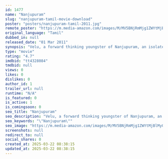 ```yaml
---
id: 1477
name: "Nanjupuram"
slug: "nanjupuram-tamil-movie-download"
poster: "posters/nanjupuram-tamil-2011.jpg"
remote_poster: "https://m.media-amazon.com/images/M/MV5BNjRmMjg1ZWYtMjBlMy00NmY5LWI5MzQtZmVkYjY4ODA2YWE1XkEyXkFqcGdeQXVyNzQ3NzIzMTc@._V1_SX300.jpg"
original_language: "Tamil"
dubbed_in: null
released_date: "01 Mar 2011"
synopsis: "Velu, a forward thinking youngster of Nanjupuram, an isolated, snake infested village located in the interior of South India, must win an internal battle between rationale and paranoia to unite with Malar, the girl he loves."
type: "movie"
rating: "4.7"
imdbid: "tt4328084"
tmdbid: null
views: 0
likes: 0
dislikes: 0
author_id: 1
trailer_url: null
runtime: "N/A"
is_featured: 0
is_active: 1
is_comingsoon: 0
seo_title: "Nanjupuram"
seo_description: "Velu, a forward thinking youngster of Nanjupuram, an isolated, snake infested village located in the interior of South India, must win an internal battle between rationale and paranoia to unite with Malar, the girl he loves."
seo_keywords: "\"Nanjupuram\""
seo_image: "https://m.media-amazon.com/images/M/MV5BNjRmMjg1ZWYtMjBlMy00NmY5LWI5MzQtZmVkYjY4ODA2YWE1XkEyXkFqcGdeQXVyNzQ3NzIzMTc@._V1_SX300.jpg"
screenshots: null
redirect_to: null
social_shares: 0
created_at: 2025-03-22 08:38:15
updated_at: 2025-03-22 08:38:15
---
```


